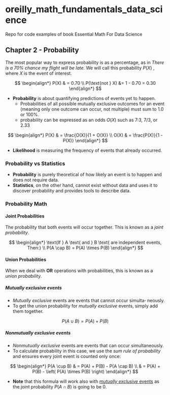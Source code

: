 # oreilly_math_fundamentals_data_science
Repo for code examples of book Essential Math For Data Science

## Chapter 2 - Probability
The most popular way to express probability is as a percentage, as in _There is a 70% chance my flight will be late._ We will call this probability $P(X)$ , where $X$ is the event of interest.

$$
\begin{align*}
P(X) & = 0.70 \\
P(\text{not } X) &= 1 - 0.70 = 0.30
\end{align*}
$$

* **Probability** is about quantifying predictions of events yet to happen.
    * Probabilities of all possible mutually exclusive outcomes for an event (meaning only one outcome can occur, not multiple) must sum to 1.0 or 100%.
    * probability can be expressed as an odds $O(X)$ such as 7:3, 7/3, or 2.33

$$
\begin{align*}
P(X) & = \frac{O(X)}{1 + O(X)} \\
O(X) & = \frac{P(X)}{1 - P(X)}
\end{align*}
$$

* **Likelihood** is measuring the frequency of events that already occurred.

### Probability vs Statistics
* **Probability** is purely theoretical of how likely an event is to happen and does not require data.
* **Statistics**, on the other hand, cannot exist without data and uses it to discover probability and provides tools to describe data.

### Probability Math
#### Joint Probabilities
The probability that both events will occur together. This is known as a _joint probability_.

$$
\begin{align*}
\text{If } A \text{ and } B \text{ are independent events, Then:} \\
P(A \cap B) = P(A) \times P(B)
\end{align*}
$$
#### Union Probabilities
When we deal with **OR** operations with probabilities, this is known as a _union probability_.
##### Mutually exclusive events
* _Mutually exclusive_ events are events that cannot occur simulta‐ neously.
* To get the union probability for _mutually exclusive_ events, simply add them together.

$$
P(A \cup B) = P(A) + P(B)
$$

##### Nonmutually exclusive events
* _Nonmutually exclusive_ events are events that can occur simultaneously.
* To calculate probability in this case, we use the _sum rule of probability_ and ensures every joint event is counted only once:

$$
\begin{align*}
P(A \cup B) & = P(A) + P(B) - P(A \cap B) \\
& = P(A) + P(B) - \left( P(A) \times P(B) \right)
\end{align*}
$$

* **Note** that this formula will work also with [_mutually exclusive_ events](#mutually-exclusive-events) as the joint probability $P(A \cap B)$ is going to be $0$.